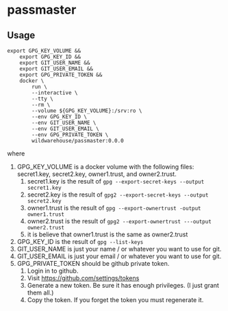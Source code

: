 <!--
# Copyright © (C) 2017 Emory Merryman <emory.merryman@deciphernow.com>
#   This file is part of passmaster.
#
#   passmaster is free software: you can redistribute it and/or modify
#   it under the terms of the GNU General Public License as published by
#   the Free Software Foundation, either version 3 of the License, or
#   (at your option) any later version.
#
#   passmaster is distributed in the hope that it will be useful,
#   but WITHOUT ANY WARRANTY; without even the implied warranty of
#   MERCHANTABILITY or FITNESS FOR A PARTICULAR PURPOSE.  See the
#   GNU General Public License for more details.
#
#   You should have received a copy of the GNU General Public License
#   along with passmaster.  If not, see <http://www.gnu.org/licenses/>.
-->

# passmaster

## Usage

```
export GPG_KEY_VOLUME &&
    export GPG_KEY_ID &&
    export GIT_USER_NAME &&
    export GIT_USER_EMAIL &&
    export GPG_PRIVATE_TOKEN &&
    docker \
        run \
        --interactive \
        --tty \
        --rm \
        --volume ${GPG_KEY_VOLUME}:/srv:ro \
        --env GPG_KEY_ID \
        --env GIT_USER_NAME \
        --env GIT_USER_EMAIL \
        --env GPG_PRIVATE_TOKEN \
        wildwarehouse/passmaster:0.0.0
```

where

1. GPG_KEY_VOLUME is a docker volume with the following files:  secret1.key, secret2.key, owner1.trust, and owner2.trust.
   1. secret1.key is the result of `gpg --export-secret-keys --output secret1.key`
   2. secret2.key is the result of `gpg2 --export-secret-keys --output secret2.key`
   3. owner1.trust is the result of `gpg --export-ownertrust -output owner1.trust`
   4. owner2.trust is the result of `gpg2 --export-ownertrust ---output owner2.trust`
   5. it is believe that owner1.trust is the same as owner2.trust
2. GPG_KEY_ID is the result of `gpg --list-keys`
3. GIT_USER_NAME is just your name / or whatever you want to use for git.
4. GIT_USER_EMAIL is just your email / or whatever you want to use for git.
5. GPG_PRIVATE_TOKEN should be github private token.
   1. Login in to github.
   2. Visit https://github.com/settings/tokens
   3. Generate a new token.  Be sure it has enough privileges.  (I just grant them all.)
   4. Copy the token.  If you forget the token you must regenerate it.
